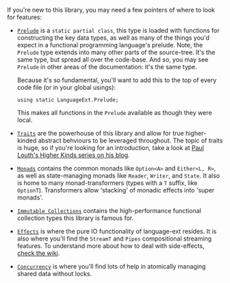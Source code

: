 If you're new to this library, you may need a few pointers of where to look for features:

  * [`Prelude`](Prelude) is a 
    `static partial class`, this type is loaded with functions for constructing the key data types, as well 
    as many of the things you'd expect in a functional programming language's prelude.  Note, the `Prelude` type
    extends into many other parts of the source-tree.  It's the same type, but spread all over the code-base.
    And so, you may see `Prelude` in other areas of the documentation: it's the same type.
    
    Because it's so fundamental, you'll want to add this to the top of every code file (or in your global usings):

        using static LanguageExt.Prelude;
  
    This makes all functions in the `Prelude` available as though they were local.
  * [`Traits`](Traits) are the powerhouse of this library and allow for true higher-kinded abstract behviours to be leveraged throughout.  The topic of traits is huge, so if you're looking for an introduction, take a look at [Paul Louth's Higher Kinds series on his blog](https://paullouth.com/higher-kinds-in-c-with-language-ext/).
  * [`Monads`](Monads) contains the common monads like `Option<A>` and `Either<L, R>`, as well as state-managing monads like `Reader`, `Writer`, and `State`.  It also is home to many monad-transformers (types with a `T` suffix, like `OptionT`).  Transformers allow 'stacking' of monadic effects into 'super monads'.
  * [`Immutable Collections`](Immutable%20Collections) contains the high-performance functional collection types this library is famous for.
  * [`Effects`](Effects) is where the pure IO functionality of language-ext resides.  It is also where you'll find 
    the `StreamT` and  `Pipes` compositional streaming features.  To understand more about how to deal with side-effects, 
    [check the wiki](https://github.com/louthy/language-ext/wiki/How-to-deal-with-side-effects).
  * [`Concurrency`](Concurrency) is where you'll find lots of help in atomically managing shared data without locks. 
  
  
